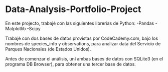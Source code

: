 # Data-Analysis-Portfolio-Project

En este projecto, trabajé con las siguientes librerías de Python:
-Pandas
-Matplotlib
-Scipy

Trabajé con dos bases de datos provistas por CodeCademy.com, bajo los nombres de species_info y observations, para analizar data del Servicio de Parques Nacionales (de Estados Unidos).

Antes de comenzar el análisis, uní ambas bases de datos con SQLite3 (en el programa DB Browser), para obtener una tercer base de datos.

